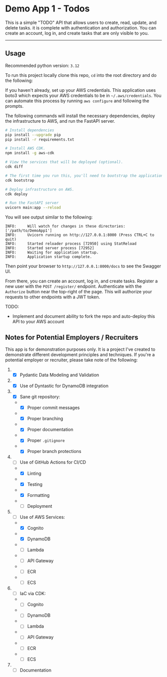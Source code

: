 # Demo App 1 - Todos

This is a simple "TODO" API that allows users to create, read, update, and delete tasks.
it is complete with authentication and authorization.
You can create an account, log in, and create tasks that are only visible to you.

---

## Usage

Recommended python version: `3.12`

To run this project locally clone this repo, `cd` into the root directory and do the following:

If you haven't already, set up your AWS credentials.
This application uses boto3 which expects your AWS credentials to be in `~/.aws/credentials`.
You can automate this process by running `aws configure` and following the prompts.

The following commands will install the necessary dependencies, deploy the infrastructure to AWS, and run the FastAPI server.

```bash
# Install dependencies
pip install --upgrade pip
pip install -r requirements.txt

# Install AWS CDK.
npm install -g aws-cdk

# View the services that will be deployed (optional).
cdk diff

# The first time you run this, you'll need to bootstrap the application.
cdk bootstrap

# Deploy infrastructure on AWS.
cdk deploy

# Run the FastAPI server
uvicorn main:app --reload
```

You will see output similar to the following:

```
INFO:     Will watch for changes in these directories: ['/path/to/DemoApp1']
INFO:     Uvicorn running on http://127.0.0.1:8000 (Press CTRL+C to quit)
INFO:     Started reloader process [72950] using StatReload
INFO:     Started server process [72952]
INFO:     Waiting for application startup.
INFO:     Application startup complete.
```

Then point your browser to `http://127.0.0.1:8000/docs` to see the Swagger UI.

From there, you can create an account, log in, and create tasks.
Register a new user with the `POST /register/` endpoint.
Authenticate with the `Authorize` button near the top-right of the page.
This will authorize your requests to other endpoints with a JWT token.

TODO:
* Implement and document ability to fork the repo and auto-deploy this API to your AWS account

## Notes for Potential Employers / Recruiters

This app is for demonstration purposes only.
It is a project I've created to demonstrate different development principles and techniques.
If you're a potential employer or recruiter, please take note of the following:

1. - [X] Pydantic Data Modeling and Validation
2. - [X] Use of Dyntastic for DynamoDB integration
3. - [X] Sane git repository:
   * - [X] Proper commit messages
   * - [X] Proper branching
   * - [X] Proper documentation
   * - [X] Proper `.gitignore`
   * - [X] Proper branch protections
4. - [ ] Use of GitHub Actions for CI/CD
   * - [X] Linting
   * - [X] Testing
   * - [X] Formatting
   * - [ ] Deployment
5. - [ ] Use of AWS Services:
   * - [X]  Cognito
   * - [X]  DynamoDB
   * - [ ]  Lambda
   * - [ ]  API Gateway
   * - [ ]  ECR
   * - [ ]  ECS
6. - [ ] IaC via CDK:
   * - [ ]  Cognito
   * - [ ]  DynamoDB
   * - [ ]  Lambda
   * - [ ]  API Gateway
   * - [ ]  ECR
   * - [ ]  ECS
7. - [ ] Documentation
